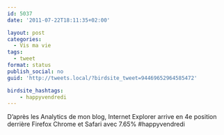 ```yaml
---
id: 5037
date: '2011-07-22T18:11:35+02:00'

layout: post
categories:
  - Vis ma vie
tags:
  - tweet
format: status
publish_social: no
guid: 'http://tweets.local/?birdsite_tweet=94469652964585472'

birdsite_hashtags:
    - happyvendredi
---
```


D’après les Analytics de mon blog, Internet Explorer arrive en 4e position derrière Firefox Chrome et Safari avec 7.65% #happyvendredi